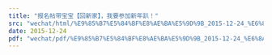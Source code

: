 ```yaml
---
title: "报名帖带宝宝【回新家】，我要参加新年趴！"
src: "wechat/html/%E9%85%B7%E5%84%BF%E8%AE%BA%E5%9D%9B_2015-12-24_%E6%8A%A5%E5%90%8D%E5%B8%96%E5%B8%A6%E5%AE%9D%E5%AE%9D%E3%80%90%E5%9B%9E%E6%96%B0%E5%AE%B6%E3%80%91%EF%BC%8C%E6%88%91%E8%A6%81%E5%8F%82%E5%8A%A0%E6%96%B0%E5%B9%B4%E8%B6%B4%EF%BC%81.html"
date: 2015-12-24
pdf: "wechat/pdf/%E9%85%B7%E5%84%BF%E8%AE%BA%E5%9D%9B_2015-12-24_%E6%8A%A5%E5%90%8D%E5%B8%96%E5%B8%A6%E5%AE%9D%E5%AE%9D%E3%80%90%E5%9B%9E%E6%96%B0%E5%AE%B6%E3%80%91%EF%BC%8C%E6%88%91%E8%A6%81%E5%8F%82%E5%8A%A0%E6%96%B0%E5%B9%B4%E8%B6%B4%EF%BC%81.pdf"
---
```

